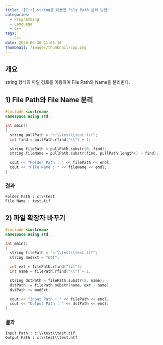 ```yaml
---
title: '[C++] string을 이용한 File Path 분리 방법'
categories:
  - Programming
  - Language
  - C++
tags:
  - C++
date: 2020-06-30 11:05:16
thumbnail: /images/thumbnail/cpp.png
---
```


## 개요

string 형식의 파일 경로를 이용하여 File Path와 Name을 분리한다.

## 1) File Path와 File Name 분리

```cpp
#include <iostream>
namespace using std;

int main()
{
  string pullPath = "c:\\test\\test.tif";
  int find = pullPath.rfind("\\") + 1;

  string filePath = pullPath.substr(0, find);
  string fileName = pullPath.substr(find, pullPath.length() - find);

  cout << "Folder Path : " << filePath << endl;
  cout << "File Name : " << fileName << endl;
}
```

### 결과

```shell
Folder Path : c:\\test
File Name : test.tif
```

## 2) 파일 확장자 바꾸기

```cpp
#include <iostream>
namespace using std;

int main()
{
  string filePath = "c:\\test\\test.tif";
  string modExt = "ntf";

  int ext = filePath.rfind("tif");
  int name = filePath.rfind("\\") + 1;

  string dstPath = filePath.substr(0, name);
  dstPath += filePath.substr(name, ext - name);
  dstPath += modExt;

  cout << "Input Path : " << filePath << endl;
  cout << "Output Path : " << dstPath << endl;
}
```

### 결과

```shell
Input Path : c:\\test\\test.tif
Output Path : c:\\test\\test.ntf
```

